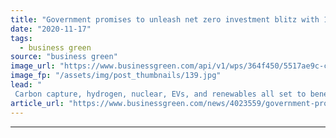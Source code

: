 ```yaml
---
title: "Government promises to unleash net zero investment blitz with 10 Point Plan for a Green Industrial Revolution"
date: "2020-11-17"
tags: 
  - business green
source: "business green"
image_url: "https://www.businessgreen.com/api/v1/wps/364f450/5517ae9c-ce16-458d-adf9-0e5ce430f555/4/boris-johnson-un-climate-roundtable-september-2020-185x114.jpg"
image_fp: "/assets/img/post_thumbnails/139.jpg"
lead: "
 Carbon capture, hydrogen, nuclear, EVs, and renewables all set to benefit from £12bn government stimulus plan, but critics warn funding falls well short of the level required to trigger a green recovery ..."
article_url: "https://www.businessgreen.com/news/4023559/government-promises-unleash-net-zero-investment-blitz-point-plan-green-industrial-revolution"
---
```


---
